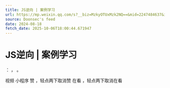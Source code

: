 ```yaml
---
title: JS逆向 | 案例学习
url: https://mp.weixin.qq.com/s?__biz=MzkyOTUxMzk2NQ==&mid=2247484637&idx=1&sn=4268a834f306b685faa108f6dcea501e
source: Doonsec's feed
date: 2024-08-18
fetch_date: 2025-10-06T18:00:44.671947
---
```


# JS逆向 | 案例学习

：
，
。

视频
小程序
赞
，轻点两下取消赞
在看
，轻点两下取消在看